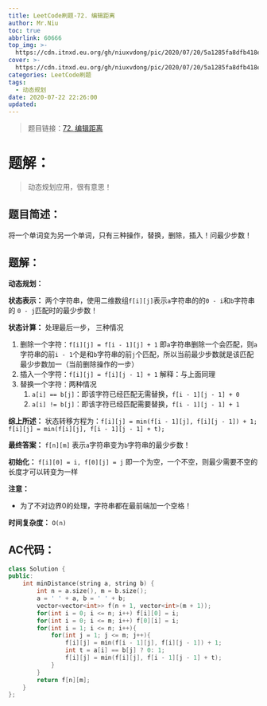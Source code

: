 ```yaml
---
title: LeetCode刷题-72. 编辑距离
author: Mr.Niu
toc: true
abbrlink: 60666
top_img: >-
  https://cdn.itnxd.eu.org/gh/niuxvdong/pic/2020/07/20/5a1285fa8dfb418ef183fc7c80b41a60.png
cover: >-
  https://cdn.itnxd.eu.org/gh/niuxvdong/pic/2020/07/20/5a1285fa8dfb418ef183fc7c80b41a60.png
categories: LeetCode刷题
tags:
  - 动态规划
date: 2020-07-22 22:26:00
updated:
---
```






















> 题目链接：[72. 编辑距离]( https://leetcode-cn.com/problems/edit-distance/)



# 题解：



> 动态规划应用，很有意思！



## 题目简述：

将一个单词变为另一个单词，只有三种操作，替换，删除，插入！问最少步数！



## 题解：

**动态规划：**

**状态表示：** 两个字符串，使用二维数组`f[i][j]`表示`a`字符串的的`0 - i`和`b`字符串的 `0 - j`匹配时的最少步数！

**状态计算：** 处理最后一步， 三种情况

1. 删除一个字符：`f[i][j] = f[i - 1][j] + 1` 即`a`字符串删除一个会匹配，则`a`字符串的前`i - 1`个是和`b`字符串的前`j`个匹配，所以当前最少步数就是该匹配最少步数加一（当前删除操作的一步）
2. 插入一个字符：`f[i][j] = f[i][j - 1] + 1` 解释：与上面同理
3. 替换一个字符：两种情况
   1. `a[i] == b[j]`：即该字符已经匹配无需替换，`f[i - 1][j - 1] + 0`
   2. `a[i] != b[j]`：即该字符已经匹配需要替换，`f[i - 1][j - 1] + 1`

**综上所述：** 状态转移方程为：`f[i][j] = min(f[i - 1][j], f[i][j - 1]) + 1; f[i][j] = min(f[i][j], f[i - 1][j - 1] + t);` 



**最终答案：** `f[n][m]` 表示`a`字符串变为`b`字符串的最少步数！

**初始化：** `f[i][0] = i, f[0][j] = j` 即一个为空，一个不空，则最少需要不空的长度才可以转变为一样



**注意：**

- 为了不对边界0的处理，字符串都在最前端加一个空格！



**时间复杂度：** `O(n)`

## AC代码：



```c++
class Solution {
public:
    int minDistance(string a, string b) {
        int n = a.size(), m = b.size();
        a = ' ' + a, b = ' ' + b;
        vector<vector<int>> f(n + 1, vector<int>(m + 1));
        for(int i = 0; i <= n; i++) f[i][0] = i;
        for(int i = 0; i <= m; i++) f[0][i] = i;
        for(int i = 1; i <= n; i++){
            for(int j = 1; j <= m; j++){
                f[i][j] = min(f[i - 1][j], f[i][j - 1]) + 1;
                int t = a[i] == b[j] ? 0: 1;
                f[i][j] = min(f[i][j], f[i - 1][j - 1] + t);
            }
        }
        return f[n][m];
    }
};
```



